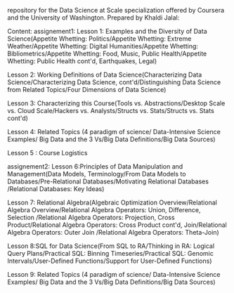 repository for the Data Science at Scale specialization offered by Coursera and the University of Washington.
Prepared by Khaldi Jalal:

Content:
assignement1:
Lesson 1: Examples and the Diversity of Data Science(Appetite Whetting: Politics/Appetite Whetting: Extreme Weather/Appetite Whetting: Digital Humanities/Appetite Whetting: Bibliometrics/Appetite Whetting: Food, Music, Public Health/Appetite Whetting: Public Health cont'd, Earthquakes, Legal)

Lesson 2: Working Definitions of Data Science(Characterizing Data Science/Characterizing Data Science, cont'd/Distinguishing Data Science from Related Topics/Four Dimensions of Data Science)

Lesson 3: Characterizing this Course(Tools vs. Abstractions/Desktop Scale vs. Cloud Scale/Hackers vs. Analysts/Structs vs. Stats/Structs vs. Stats cont'd)

Lesson 4: Related Topics (4 paradigm of science/ Data-Intensive Science Examples/ Big Data and the 3 Vs/Big Data Definitions/Big Data Sources)

Lesson 5 : Course Logistics

assignement2:
Lesson 6:Principles of Data Manipulation and Management(Data Models, Terminology/From Data Models to Databases/Pre-Relational Databases/Motivating Relational Databases
/Relational Databases: Key Ideas)

Lesson 7: Relational Algebra(Algebraic Optimization Overview/Relational Algebra Overview/Relational Algebra Operators: Union, Difference, Selection
/Relational Algebra Operators: Projection, Cross Product/Relational Algebra Operators: Cross Product cont'd, Join/Relational Algebra Operators: Outer Join
/Relational Algebra Operators: Theta-Join)

Lesson 8:SQL for Data Science(From SQL to RA/Thinking in RA: Logical Query Plans/Practical SQL: Binning Timeseries/Practical SQL: Genomic Intervals/User-Defined Functions/Support for User-Defined Functions)

Lesson 9: Related Topics (4 paradigm of science/ Data-Intensive Science Examples/ Big Data and the 3 Vs/Big Data Definitions/Big Data Sources)
